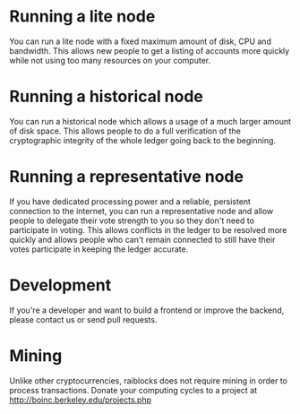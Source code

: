 # Running a lite node  
You can run a lite node with a fixed maximum amount of disk, CPU and bandwidth.  This allows new people to get a listing of accounts more quickly while not using too many resources on your computer.

# Running a historical node  
You can run a historical node which allows a usage of a much larger amount of disk space.  This allows people to do a full verification of the cryptographic integrity of the whole ledger going back to the beginning.

# Running a representative node  
If you have dedicated processing power and a reliable, persistent connection to the internet, you can run a representative node and allow people to delegate their vote strength to you so they don't need to participate in voting.  This allows conflicts in the ledger to be resolved more quickly and allows people who can't remain connected to still have their votes participate in keeping the ledger accurate.

# Development  
If you're a developer and want to build a frontend or improve the backend, please contact us or send pull requests.

# Mining  
Unlike other cryptocurrencies, raiblocks does not require mining in order to process transactions.  Donate your computing cycles to a project at http://boinc.berkeley.edu/projects.php

